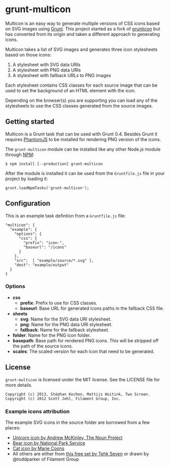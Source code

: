 # grunt-multicon

Multicon is an easy way to generate multiple versions of CSS icons based on SVG images using [Grunt](http://gruntjs.com).
This project started as a fork of [grunticon](https://github.com/filamentgroup/grunticon) but has converted from its origin and taken a different approach to generating icons.

Multicon takes a list of SVG images and generates three icon stylesheets based
on those icons:

  1. A stylesheet with SVG data URIs
  2. A stylesheet with PNG data URIs
  3. A stylesheet with fallback URLs to PNG images

Each stylesheet contains CSS classes for each source image that can be used to
set the background of an HTML element with the icon.

Depending on the browser(s) you are supporting you can load any of the
stylesheets to use the CSS classes generated from the source images.

## Getting started

Multicon is a Grunt task that can be used with Grunt 0.4. Besides Grunt it requires [PhantomJS](http://phantomjs.org/) to be installed for rendering PNG version of the icons.

The `grunt-multicon` module can be installed like any other Node.js module through [NPM](http://npmjs.org):

```
$ npm install [--production] grunt-multicon
```

After the module is installed it can be used from the `Gruntfile.js` file in your project by loading it:

```
grunt.loadNpmTasks('grunt-multicon');
```

## Configuration

This is an example task defintion from a `Gruntfile.js` file:
```
"multicon": {
  "example": {
    "options": {
      "css": {
        "prefix": "icon-",
        "baseurl": "/icons"
      }
    },
    "src":  [ "example/source/*.svg" ],
    "dest": "example/output"
  }
}
```

### Options

  - **css**
    - **prefix**: Prefix to use for CSS classes.
    - **baseurl**: Base URL for generated icons paths in the fallback CSS file.
  - **sheets**
    - **svg**: Name for the SVG data URI stylesheet.
    - **png**: Name for the PNG data URI stylesheet.
    - **fallback**: Name for the fallback stylesheet.
  - **folder**: Name for the PNG icon folder.
  - **basepath**: Base path for rendered PNG icons. This will be stripped off the path of the source icons.
  - **scales**: The scaled version for each icon that need to be generated.

## License

`grunt-multicon` is licensed under the MIT license. See the LICENSE file for more details.

    Copyright (c) 2013, Stéphan Kochen, Mattijs Hoitink, Two Screen.
    Copyright (c) 2012 Scott Jehl, Filament Group, Inc.


### Example icons attribution

The example SVG icons in the source folder are borrowed from a few places:
- [Unicorn icon by Andrew McKinley, The Noun Project](http://thenounproject.com/noun/unicorn/#icon-No3364)
- [Bear icon by National Park Service](http://thenounproject.com/noun/bear/#icon-No499)
- [Cat icon by  Marie Coons](http://thenounproject.com/noun/cat/#icon-No840)
- All others are either from [this free set by Tehk Seven](http://www.tehkseven.net/blog/1/entry-1066-475-free-awesome-high-quality-icons-for-designers/) or drawn by @toddparker of Filament Group
